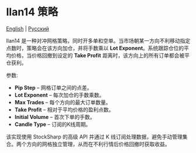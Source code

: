 # Ilan14 策略
[English](README.md) | [Русский](README_ru.md)

Ilan14 是一种对冲网格策略，同时开多单和空单。当市场朝某一方向不利移动指定点数时，策略会在该方向加仓，并将手数乘以 **Lot Exponent**。系统跟踪仓位的平均价格，当价格回撤到设定的 **Take Profit** 距离时，该方向上的所有订单都会被平仓获利。

参数:
- **Pip Step** – 网格订单之间的点差。
- **Lot Exponent** – 每次加仓的手数乘数。
- **Max Trades** – 每个方向的最大订单数量。
- **Take Profit** – 相对于平均价格的盈利点数。
- **Initial Volume** – 首次下单的手数。
- **Candle Type** – 订阅的K线周期。

该实现使用 StockSharp 的高级 API 并通过 K 线订阅处理数据，避免手动管理集合。两个方向的网格独立管理，从而在不利行情后价格回撤时获取收益。

